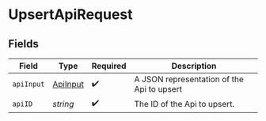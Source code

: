 # UpsertApiRequest


## Fields

| Field                                       | Type                                        | Required                                    | Description                                 |
| ------------------------------------------- | ------------------------------------------- | ------------------------------------------- | ------------------------------------------- |
| `apiInput`                                  | [ApiInput](../../Models/Shared/ApiInput.md) | :heavy_check_mark:                          | A JSON representation of the Api to upsert  |
| `apiID`                                     | *string*                                    | :heavy_check_mark:                          | The ID of the Api to upsert.                |